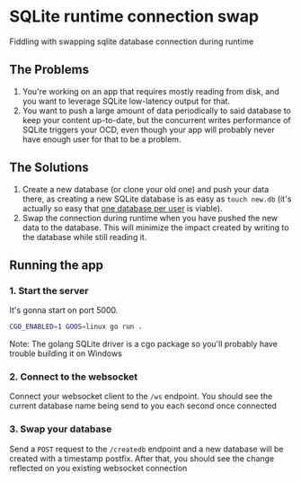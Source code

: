 # SQLite runtime connection swap
Fiddling with swapping sqlite database connection during runtime

## The Problems
1. You're working on an app that requires mostly reading from disk, and you 
want to leverage SQLite low-latency output for that.
2. You want to push a large amount of data periodically to said database
to keep your content up-to-date, but the concurrent writes performance of
SQLite triggers your OCD, even though your app will probably never have
enough user for that to be a problem.

## The Solutions
1. Create a new database (or clone your old one) and push your data there,
as creating a new SQLite database is as easy as `touch new.db` 
(it's actually so easy that 
[one database per user](https://turso.tech/database-per-tenant)
is viable).
2. Swap the connection during runtime when you have pushed the new data to
the database. This will minimize the impact created by writing to the database
while still reading it.

## Running the app
### 1. Start the server
It's gonna start on port 5000.
```sh
CGO_ENABLED=1 GOOS=linux go run .
```
Note: The golang SQLite driver is a cgo package so you'll probably have trouble
building it on Windows

### 2. Connect to the websocket
Connect your websocket client to the `/ws` endpoint. You should see the
current database name being send to you each second once connected

### 3. Swap your database
Send a `POST` request to the `/createdb` endpoint and a new database will
be created with a timestamp postfix. After that, you should see the change
reflected on you existing websocket connection
